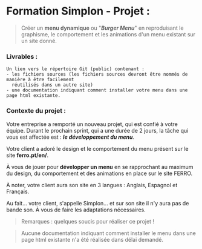 # Formation Simplon - Projet :

> Créer un **menu dynamique** ou "***Burger Menu***" en reproduisant le graphisme, le comportement et les animations d'un menu existant sur un site donné.

### Livrables :
    Un lien vers le répertoire Git (public) contenant :
    - les fichiers sources (les fichiers sources devront être nommés de manière à être facilement 
      réutilisés dans un autre site)
    - une documentation indiquant comment installer votre menu dans une page html existante.

### Contexte du projet : 

Votre entreprise a remporté un nouveau projet, qui est confié à votre équipe. 
Durant le prochain sprint, qui a une durée de 2 jours, la tâche qui vous est affectée est : ***le développement du menu***.

Votre client a adoré le design et le comportement du menu présent sur le site **ferro.pt/en/**.

À vous de jouer pour **développer un menu** en se rapprochant au maximum du design, du comportement et des animations 
en place sur le site FERRO.

À noter, votre client aura son site en 3 langues : Anglais, Espagnol et Français.

Au fait... votre client, s'appelle Simplon... et sur son site il n'y aura pas de bande son. 
À vous de faire les adaptations nécessaires.

> Remarques : quelques soucis pour réaliser ce projet !

> Aucune documentation indiquant comment installer le menu dans une page html existante 
    n'a été réalisée dans délai demandé.
